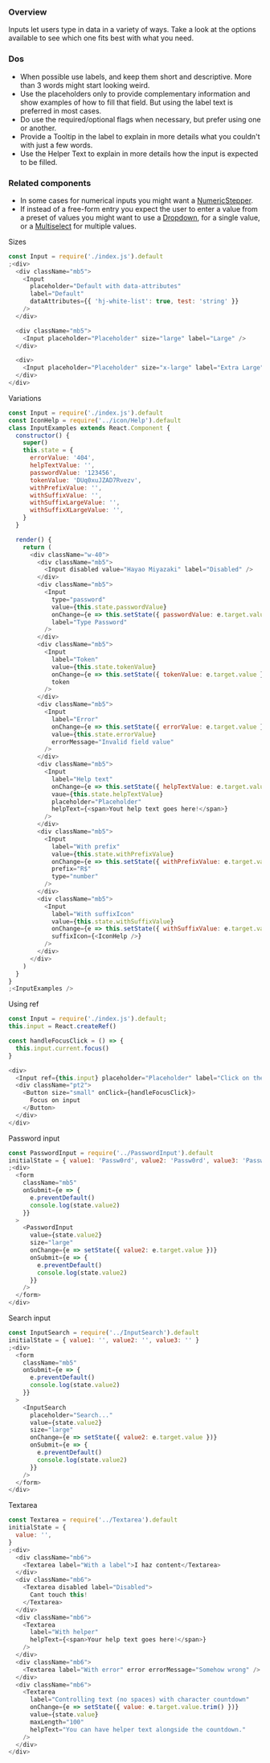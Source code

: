### Overview

Inputs let users type in data in a variety of ways. Take a look at the options available to see which one fits best with what you need.

### Dos

- When possible use labels, and keep them short and descriptive. More than 3 words might start looking weird.
- Use the placeholders only to provide complementary information and show examples of how to fill that field. But using the label text is preferred in most cases.
- Do use the required/optional flags when necessary, but prefer using one or another.
- Provide a Tooltip in the label to explain in more details what you couldn't with just a few words.
- Use the Helper Text to explain in more details how the input is expected to be filled.

### Related components

- In some cases for numerical inputs you might want a <a href="#numericstepper">NumericStepper</a>.
- If instead of a free-form entry you expect the user to enter a value from a preset of values you might want to use a <a href="#dropdown">Dropdown</a>, for a single value, or a <a href="#multiselect">Multiselect</a> for multiple values.

Sizes

```js
const Input = require('./index.js').default
;<div>
  <div className="mb5">
    <Input
      placeholder="Default with data-attributes"
      label="Default"
      dataAttributes={{ 'hj-white-list': true, test: 'string' }}
    />
  </div>

  <div className="mb5">
    <Input placeholder="Placeholder" size="large" label="Large" />
  </div>

  <div>
    <Input placeholder="Placeholder" size="x-large" label="Extra Large" />
  </div>
</div>
```

Variations

```js
const Input = require('./index.js').default
const IconHelp = require('../icon/Help').default
class InputExamples extends React.Component {
  constructor() {
    super()
    this.state = {
      errorValue: '404',
      helpTextValue: '',
      passwordValue: '123456',
      tokenValue: 'DUq0xuJZAD7Rvezv',
      withPrefixValue: '',
      withSuffixValue: '',
      withSuffixLargeValue: '',
      withSuffixXLargeValue: '',
    }
  }

  render() {
    return (
      <div className="w-40">
        <div className="mb5">
          <Input disabled value="Hayao Miyazaki" label="Disabled" />
        </div>
        <div className="mb5">
          <Input
            type="password"
            value={this.state.passwordValue}
            onChange={e => this.setState({ passwordValue: e.target.value })}
            label="Type Password"
          />
        </div>
        <div className="mb5">
          <Input
            label="Token"
            value={this.state.tokenValue}
            onChange={e => this.setState({ tokenValue: e.target.value })}
            token
          />
        </div>
        <div className="mb5">
          <Input
            label="Error"
            onChange={e => this.setState({ errorValue: e.target.value })}
            value={this.state.errorValue}
            errorMessage="Invalid field value"
          />
        </div>
        <div className="mb5">
          <Input
            label="Help text"
            onChange={e => this.setState({ helpTextValue: e.target.value })}
            vaue={this.state.helpTextValue}
            placeholder="Placeholder"
            helpText={<span>Yout help text goes here!</span>}
          />
        </div>
        <div className="mb5">
          <Input
            label="With prefix"
            value={this.state.withPrefixValue}
            onChange={e => this.setState({ withPrefixValue: e.target.value })}
            prefix="R$"
            type="number"
          />
        </div>
        <div className="mb5">
          <Input
            label="With suffixIcon"
            value={this.state.withSuffixValue}
            onChange={e => this.setState({ withSuffixValue: e.target.value })}
            suffixIcon={<IconHelp />}
          />
        </div>
      </div>
    )
  }
}
;<InputExamples />
```

Using ref

```js
const Input = require('./index.js').default;
this.input = React.createRef()

const handleFocusClick = () => {
  this.input.current.focus()
}

<div>
  <Input ref={this.input} placeholder="Placeholder" label="Click on the button below to focus on this input" />
  <div className="pt2">
    <Button size="small" onClick={handleFocusClick}>
      Focus on input
    </Button>
  </div>
</div>
```

Password input

```js
const PasswordInput = require('../PasswordInput').default
initialState = { value1: 'Passw0rd', value2: 'Passw0rd', value3: 'Passw0rd' }
;<div>
  <form
    className="mb5"
    onSubmit={e => {
      e.preventDefault()
      console.log(state.value2)
    }}
  >
    <PasswordInput
      value={state.value2}
      size="large"
      onChange={e => setState({ value2: e.target.value })}
      onSubmit={e => {
        e.preventDefault()
        console.log(state.value2)
      }}
    />
  </form>
</div>
```

Search input

```js
const InputSearch = require('../InputSearch').default
initialState = { value1: '', value2: '', value3: '' }
;<div>
  <form
    className="mb5"
    onSubmit={e => {
      e.preventDefault()
      console.log(state.value2)
    }}
  >
    <InputSearch
      placeholder="Search..."
      value={state.value2}
      size="large"
      onChange={e => setState({ value2: e.target.value })}
      onSubmit={e => {
        e.preventDefault()
        console.log(state.value2)
      }}
    />
  </form>
</div>
```

Textarea

```js
const Textarea = require('../Textarea').default
initialState = {
  value: '',
}
;<div>
  <div className="mb6">
    <Textarea label="With a label">I haz content</Textarea>
  </div>
  <div className="mb6">
    <Textarea disabled label="Disabled">
      Cant touch this!
    </Textarea>
  </div>
  <div className="mb6">
    <Textarea
      label="With helper"
      helpText={<span>Your help text goes here!</span>}
    />
  </div>
  <div className="mb6">
    <Textarea label="With error" error errorMessage="Somehow wrong" />
  </div>
  <div className="mb6">
    <Textarea
      label="Controlling text (no spaces) with character countdown"
      onChange={e => setState({ value: e.target.value.trim() })}
      value={state.value}
      maxLength="100"
      helpText="You can have helper text alongside the countdown."
    />
  </div>
</div>
```
